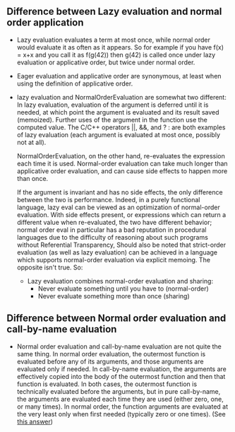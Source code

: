 
## Difference between Lazy evaluation and normal order application
- Lazy evaluation evaluates a term at most once, while normal order would evaluate it as often as it appears.
  So for example if you have f(x) = x+x and you call it as f(g(42)) then g(42) is called once under lazy evaluation 
  or applicative order, but twice under normal order. 
- Eager evaluation and applicative order are synonymous, at least when using the definition of applicative order.

- lazy evaluation and NormalOrderEvaluation are somewhat two different: In lazy evaluation, evaluation of the argument is deferred until it is needed, 
  at which point the argument is evaluated and its result saved (memoized). Further uses of the argument in the function use the computed value. 
  The C/C++ operators ||, &&, and ? : are both examples of lazy evaluation (each argument is evaluated at most once, possibly not at all).

  NormalOrderEvaluation, on the other hand, re-evaluates the expression each time it is used. Normal-order evaluation can take much longer than applicative order 
  evaluation, and can cause side effects to happen more than once.

  If the argument is invariant and has no side effects, the only difference between the two is performance. Indeed, in a purely functional language, lazy eval can 
  be viewed as an optimization of normal-order evaluation. With side effects present, or expressions which can return a different value when re-evaluated, the two 
  have different behavior; normal order eval in particular has a bad reputation in procedural languages due to the difficulty of reasoning about such programs 
  without Referential Transparency, Should also be noted that strict-order evaluation (as well as lazy evaluation) can be achieved in a language which supports 
  normal-order evaluation via explicit memoing. The opposite isn't true.
  So:
  - Lazy evaluation combines normal-order evaluation and sharing:
     * Never evaluate something until you have to (normal-order)
     * Never evaluate something more than once (sharing) 

## Difference between Normal order evaluation and call-by-name evaluation

- Normal order evaluation and call-by-name evaluation are not quite the same thing. In normal order evaluation, the outermost function is 
  evaluated before any of its arguments, and those arguments are evaluated only if needed. In call-by-name evaluation, the arguments are 
  effectively copied into the body of the outermost function and then that function is evaluated. In both cases, the outermost function is 
  technically evaluated before the arguments, but in pure call-by-name, the arguments are evaluated each time they are used (either zero,
  one, or many times). In normal order, the function arguments are evaluated at the very least only when first needed (typically zero or one times).
(See [this answer](https://softwareengineering.stackexchange.com/questions/193442/are-normal-order-and-call-by-name-the-same-thing))
